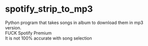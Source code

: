 # spotify_strip_to_mp3
Python program that takes songs in album to download them in mp3 version.               
FUCK Spotify Premium                                                   
It is not 100% accurate with song selection 
